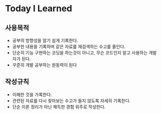 # Today I Learned

## 사용목적

- 공부의 방향성을 알기 쉽게 기록한다.
- 공부한 내용을 기록하며 같은 자료를 재검색하는 수고를 줄인다.
- 단순히 기능 구현하는 코딩을 하는것이 아니고, 무슨 코드인지 알고 사용하는 개발자가 된다.
- 꾸준히 개발 공부하는 원동력이 된다

## 작성규칙

- 이해한 것을 가록한다.
- 관련된 자료를 다시 찾아보는 수고가 들지 않도록 자세히 기록한다.
- 단순 이론 정리가 아닌 채득한 경험 위주로 작성한다.
